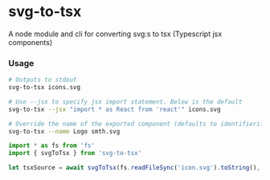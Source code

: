 # svg-to-tsx

A node module and cli for converting svg:s to tsx (Typescript jsx components)

### Usage

```bash
# Outputs to stdout
svg-to-tsx icons.svg

# Use --jsx to specify jsx import statement. Below is the default
svg-to-tsx --jsx "import * as React from 'react'" icons.svg

# Override the name of the exported component (defaults to identifierified file name)
svg-to-tsx --name Logo smth.svg
```

```js
import * as fs from 'fs'
import { svgToTsx } from 'svg-to-tsx'

let tsxSource = await svgToTsx(fs.readFileSync('icon.svg').toString(), { name: 'MyIcon' })
```